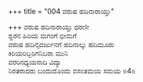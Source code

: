 +++
title = "004 ವರುಷ ಹದಿನಾರಾಯ್ತು"

+++
ವರುಷ ಹದಿನಾರಾಯ್ತು ಧರಣೀ  
ಶ್ವರನ ಹಿರಿಯ ಮಗಂಗೆ ಭೀಮಗೆ  
ವರುಷ ಹದಿನೈದರ್ಜುನಗೆ ಹದಿನಾಲ್ಕು ಹದಿಮೂರು  
ಕಿರಿಯರಿಬ್ಬರಿಗನಿಬರಾ ಮುನಿ  
ವರರಿನಧ್ಯಯನಾದಿ ವಿದ್ಯಾ  
ನಿರತರಾದರು ಬಂದುದೊಂದು ವಸಂತಮಯ ಸಮಯ     ॥4॥